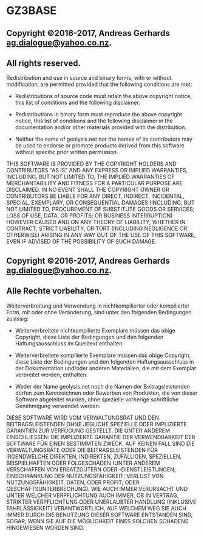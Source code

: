 GZ3BASE
=======

Copyright ©2016-2017, Andreas Gerhards <ag.dialogue@yahoo.co.nz>.
-----------------------------------------------------------------
All rights reserved.
--------------------

Redistribution and use in source and binary forms, with or without modification, are permitted 
provided that the following conditions are met:

+ Redistributions of source code must retain the above copyright notice, this list of conditions and 
  the following disclaimer.

+ Redistributions in binary form must reproduce the above copyright notice, this list of conditions 
  and the following disclaimer in the documentation and/or other materials provided with the 
  distribution.

+ Neither the name of geolysis.net nor the names of its contributors may be used to endorse or 
  promote products derived from this software without specific prior written permission.

THIS SOFTWARE IS PROVIDED BY THE COPYRIGHT HOLDERS AND CONTRIBUTORS "AS IS" AND ANY EXPRESS OR 
IMPLIED WARRANTIES, INCLUDING, BUT NOT LIMITED TO, THE IMPLIED WARRANTIES OF MERCHANTABILITY AND 
FITNESS FOR A PARTICULAR PURPOSE ARE DISCLAIMED. IN NO EVENT SHALL THE COPYRIGHT OWNER OR 
CONTRIBUTORS BE LIABLE FOR ANY DIRECT, INDIRECT, INCIDENTAL, SPECIAL, EXEMPLARY, OR CONSEQUENTIAL 
DAMAGES (INCLUDING, BUT NOT LIMITED TO, PROCUREMENT OF SUBSTITUTE GOODS OR SERVICES; LOSS OF USE, 
DATA, OR PROFITS; OR BUSINESS INTERRUPTION) HOWEVER CAUSED AND ON ANY THEORY OF LIABILITY, WHETHER 
IN CONTRACT, STRICT LIABILITY, OR TORT (INCLUDING NEGLIGENCE OR OTHERWISE) ARISING IN ANY WAY OUT OF 
THE USE OF THIS SOFTWARE, EVEN IF ADVISED OF THE POSSIBILITY OF SUCH DAMAGE.


Copyright ©2016-2017, Andreas Gerhards <ag.dialogue@yahoo.co.nz>.
-----------------------------------------------------------------
Alle Rechte vorbehalten.
------------------------

Weiterverbreitung und Verwendung in nichtkompilierter oder kompilierter Form, mit oder ohne 
Veränderung, sind unter den folgenden Bedingungen zulässig:

+ Weiterverbreitete nichtkompilierte Exemplare müssen das obige Copyright, diese Liste der 
  Bedingungen und den folgenden Haftungsausschluss im Quelltext enthalten.

+ Weiterverbreitete kompilierte Exemplare müssen das obige Copyright, diese Liste der Bedingungen 
  und den folgenden Haftungsausschluss in der Dokumentation und/oder anderen Materialien, die mit 
  dem Exemplar verbreitet werden, enthalten.

+ Weder der Name geolysis.net noch die Namen der Beitragsleistenden dürfen zum Kennzeichnen oder 
  Bewerben von Produkten, die von dieser Software abgeleitet wurden, ohne spezielle vorherige 
  schriftliche Genehmigung verwendet werden.

DIESE SOFTWARE WIRD VOM VERWALTUNGSRAT UND DEN BEITRAGSLEISTENDEN OHNE JEGLICHE SPEZIELLE ODER 
IMPLIZIERTE GARANTIEN ZUR VERFÜGUNG GESTELLT, DIE UNTER ANDEREM EINSCHLIESSEN: DIE IMPLIZIERTE 
GARANTIE DER VERWENDBARKEIT DER SOFTWARE FÜR EINEN BESTIMMTEN ZWECK. AUF KEINEN FALL SIND DIE 
VERWALTUNGSRÄTE ODER DIE BEITRAGSLEISTENDEN FÜR IRGENDWELCHE DIREKTEN, INDIREKTEN, ZUFÄLLIGEN, 
SPEZIELLEN, BEISPIELHAFTEN ODER FOLGESCHÄDEN (UNTER ANDEREM VERSCHAFFEN VON ERSATZGÜTERN ODER 
-DIENSTLEISTUNGEN; EINSCHRÄNKUNG DER NUTZUNGSFÄHIGKEIT; VERLUST VON NUTZUNGSFÄHIGKEIT, DATEN, ODER 
PROFIT; ODER GESCHÄFTSUNTERBRECHUNG), WIE AUCH IMMER VERURSACHT UND UNTER WELCHER VERPFLICHTUNG 
AUCH IMMER, OB IN VERTRAG, STRIKTER VERPFLICHTUNG ODER UNERLAUBTER HANDLUNG (INKLUSIVE 
FAHRLÄSSIGKEIT) VERANTWORTLICH, AUF WELCHEM WEG SIE AUCH IMMER DURCH DIE BENUTZUNG DIESER SOFTWARE 
ENTSTANDEN SIND, SOGAR, WENN SIE AUF DIE MÖGLICHKEIT EINES SOLCHEN SCHADENS HINGEWIESEN WORDEN SIND.
